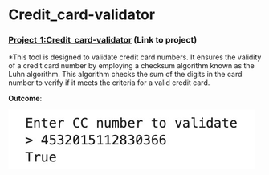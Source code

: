 # Credit_card-validator
### [Project_1:Credit_card-validator](https://github.com/PRANAVKUMAR183/Credit_card-validator) (Link to project)

*This tool is designed to validate credit card numbers. It ensures the validity of a credit card number by employing a checksum algorithm known as the Luhn algorithm. This algorithm checks the sum of the digits in the card number to verify if it meets the criteria for a valid credit card.


**Outcome**:

![](Validator.jpeg)

